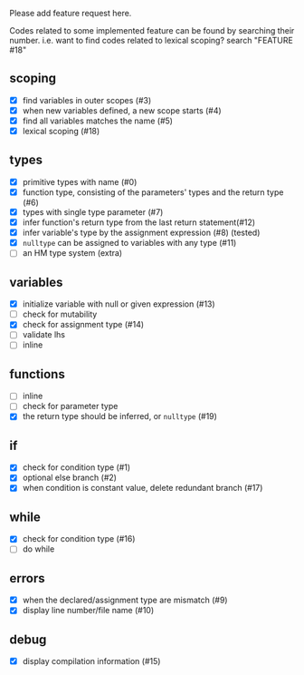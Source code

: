 
Please add feature request here.

Codes related to some implemented feature can be found by searching their number.
i.e. want to find codes related to lexical scoping? search "FEATURE \#18"

## scoping

+ [X] find variables in outer scopes (#3)
+ [X] when new variables defined, a new scope starts (#4)
+ [X] find all variables matches the name (#5)
+ [X] lexical scoping (#18)

## types

+ [X] primitive types with name (#0)
+ [X] function type, consisting of the parameters' types and the return type (#6)
+ [X] types with single type parameter (#7)
+ [X] infer function's return type from the last return statement(#12)
+ [X] infer variable's type by the assignment expression (#8) (tested)
+ [X] `nulltype` can be assigned to variables with any type (#11)
+ [ ] an HM type system (extra)

## variables

+ [X] initialize variable with null or given expression (#13)
+ [ ] check for mutability
+ [X] check for assignment type (#14)
+ [ ] validate lhs
+ [ ] inline

## functions

+ [ ] inline
+ [ ] check for parameter type
+ [X] the return type should be inferred, or `nulltype` (#19)

## if

+ [X] check for condition type (#1)
+ [X] optional else branch (#2)
+ [X] when condition is constant value, delete redundant branch (#17)

## while

+ [X] check for condition type (#16)
+ [ ] do while

## errors

+ [X] when the declared/assignment type are mismatch (#9)
+ [X] display line number/file name (#10)

## debug

+ [X] display compilation information (#15)
